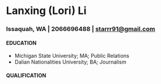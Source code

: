# Lanxing (Lori) Li  
### Issaquah, WA | 2066696488 | starrr91@gmail.com

#### **EDUCATION**  
* Michigan State University; MA; Public Relations  
* Dalian Nationalities University; BA; Journalism  

#### **QUALIFICATION**   

